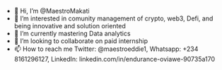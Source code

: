 - 👋 Hi, I’m @MaestroMakati
- 👀 I’m interested in comunity management of crypto, web3, Defi, and being innovative and solution oriented
- 🌱 I’m currently mastering Data analytics
- 💞️ I’m looking to collaborate on paid internship
- 📫 How to reach me Twitter: @maestroeddie1, Whatsapp: +234 8161296127, LinkedIn: linkedin.com/in/endurance-oviawe-90735a170


<!---
MaestroMakati/MaestroMakati is a ✨ special ✨ repository because its `README.md` (this file) appears on your GitHub profile.
You can click the Preview link to take a look at your changes.
--->
